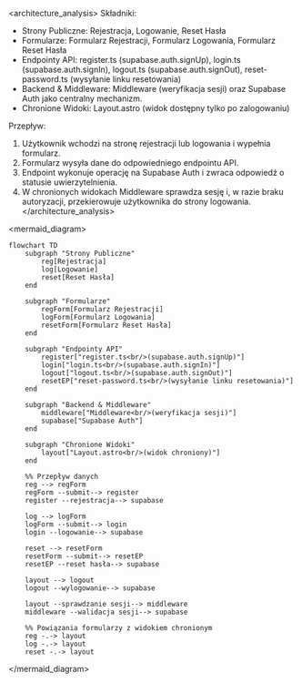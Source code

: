 <architecture_analysis>
Składniki:
- Strony Publiczne: Rejestracja, Logowanie, Reset Hasła
- Formularze: Formularz Rejestracji, Formularz Logowania, Formularz Reset Hasła
- Endpointy API: register.ts (supabase.auth.signUp), login.ts (supabase.auth.signIn), logout.ts (supabase.auth.signOut), reset-password.ts (wysyłanie linku resetowania)
- Backend & Middleware: Middleware (weryfikacja sesji) oraz Supabase Auth jako centralny mechanizm.
- Chronione Widoki: Layout.astro (widok dostępny tylko po zalogowaniu)

Przepływ:
1. Użytkownik wchodzi na stronę rejestracji lub logowania i wypełnia formularz.
2. Formularz wysyła dane do odpowiedniego endpointu API.
3. Endpoint wykonuje operację na Supabase Auth i zwraca odpowiedź o statusie uwierzytelnienia.
4. W chronionych widokach Middleware sprawdza sesję i, w razie braku autoryzacji, przekierowuje użytkownika do strony logowania.
</architecture_analysis>

<mermaid_diagram>
```mermaid
flowchart TD
    subgraph "Strony Publiczne"
        reg[Rejestracja]
        log[Logowanie]
        reset[Reset Hasła]
    end

    subgraph "Formularze"
        regForm[Formularz Rejestracji]
        logForm[Formularz Logowania]
        resetForm[Formularz Reset Hasła]
    end

    subgraph "Endpointy API"
        register["register.ts<br/>(supabase.auth.signUp)"]
        login["login.ts<br/>(supabase.auth.signIn)"]
        logout["logout.ts<br/>(supabase.auth.signOut)"]
        resetEP["reset-password.ts<br/>(wysyłanie linku resetowania)"]
    end

    subgraph "Backend & Middleware"
        middleware["Middleware<br/>(weryfikacja sesji)"]
        supabase["Supabase Auth"]
    end

    subgraph "Chronione Widoki"
        layout["Layout.astro<br/>(widok chroniony)"]
    end

    %% Przepływ danych
    reg --> regForm
    regForm --submit--> register
    register --rejestracja--> supabase

    log --> logForm
    logForm --submit--> login
    login --logowanie--> supabase

    reset --> resetForm
    resetForm --submit--> resetEP
    resetEP --reset hasła--> supabase

    layout --> logout
    logout --wylogowanie--> supabase

    layout --sprawdzanie sesji--> middleware
    middleware --walidacja sesji--> supabase

    %% Powiązania formularzy z widokiem chronionym
    reg -.-> layout
    log -.-> layout
    reset -.-> layout
```
</mermaid_diagram>
